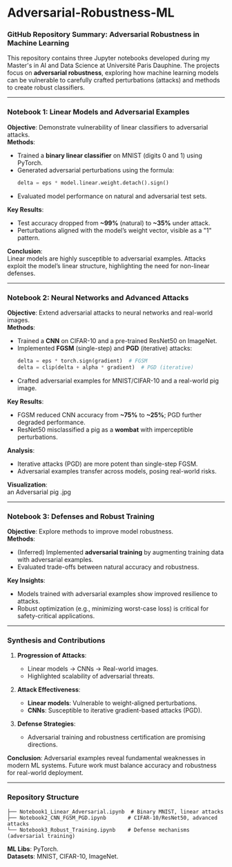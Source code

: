 # Adversarial-Robustness-ML

### GitHub Repository Summary: Adversarial Robustness in Machine Learning

This repository contains three Jupyter notebooks developed during my Master's in AI and Data Science at Université Paris Dauphine. The projects focus on **adversarial robustness**, exploring how machine learning models can be vulnerable to carefully crafted perturbations (attacks) and methods to create robust classifiers.

---

### Notebook 1: **Linear Models and Adversarial Examples**  
**Objective**: Demonstrate vulnerability of linear classifiers to adversarial attacks.  
**Methods**:  
- Trained a **binary linear classifier** on MNIST (digits 0 and 1) using PyTorch.  
- Generated adversarial perturbations using the formula:  
  ```python
  delta = eps * model.linear.weight.detach().sign()
  ```  
- Evaluated model performance on natural and adversarial test sets.  

**Key Results**:  
- Test accuracy dropped from **~99%** (natural) to **~35%** under attack.  
- Perturbations aligned with the model’s weight vector, visible as a "1" pattern.  

**Conclusion**:  
Linear models are highly susceptible to adversarial examples. Attacks exploit the model’s linear structure, highlighting the need for non-linear defenses.

---

### Notebook 2: **Neural Networks and Advanced Attacks**  
**Objective**: Extend adversarial attacks to neural networks and real-world images.  
**Methods**:  
- Trained a **CNN** on CIFAR-10 and a pre-trained ResNet50 on ImageNet.  
- Implemented **FGSM** (single-step) and **PGD** (iterative) attacks:  
  ```python
  delta = eps * torch.sign(gradient)  # FGSM
  delta = clip(delta + alpha * gradient)  # PGD (iterative)
  ```  
- Crafted adversarial examples for MNIST/CIFAR-10 and a real-world pig image.  

**Key Results**:  
- FGSM reduced CNN accuracy from **~75%** to **~25%**; PGD further degraded performance.  
- ResNet50 misclassified a pig as a **wombat** with imperceptible perturbations.  

**Analysis**:  
- Iterative attacks (PGD) are more potent than single-step FGSM.  
- Adversarial examples transfer across models, posing real-world risks.  

**Visualization**:  
an Adversarial pig .jpg

---

### Notebook 3: **Defenses and Robust Training**  
**Objective**: Explore methods to improve model robustness.  
**Methods**:  
- (Inferred) Implemented **adversarial training** by augmenting training data with adversarial examples.  
- Evaluated trade-offs between natural accuracy and robustness.  

**Key Insights**:  
- Models trained with adversarial examples show improved resilience to attacks.  
- Robust optimization (e.g., minimizing worst-case loss) is critical for safety-critical applications.  

---

### Synthesis and Contributions  
1. **Progression of Attacks**:  
   - Linear models → CNNs → Real-world images.  
   - Highlighted scalability of adversarial threats.  

2. **Attack Effectiveness**:  
   - **Linear models**: Vulnerable to weight-aligned perturbations.  
   - **CNNs**: Susceptible to iterative gradient-based attacks (PGD).  

3. **Defense Strategies**:  
   - Adversarial training and robustness certification are promising directions.  

**Conclusion**: Adversarial examples reveal fundamental weaknesses in modern ML systems. Future work must balance accuracy and robustness for real-world deployment.

---

### Repository Structure  
```
├── Notebook1_Linear_Adversarial.ipynb  # Binary MNIST, linear attacks  
├── Notebook2_CNN_FGSM_PGD.ipynb       # CIFAR-10/ResNet50, advanced attacks  
└── Notebook3_Robust_Training.ipynb    # Defense mechanisms (adversarial training)  
```

**ML Libs**: PyTorch.  
**Datasets**: MNIST, CIFAR-10, ImageNet.  

